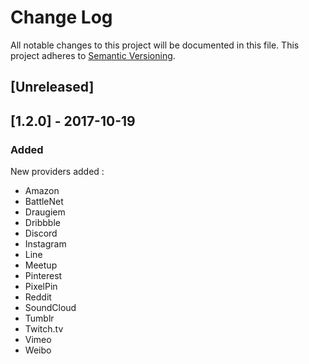 # Change Log

All notable changes to this project will be documented in this file. This project adheres to [Semantic Versioning](http://semver.org/).


## [Unreleased]

## [1.2.0] - 2017-10-19
### Added
New providers added :
- Amazon
- BattleNet
- Draugiem
- Dribbble
- Discord
- Instagram
- Line
- Meetup
- Pinterest
- PixelPin
- Reddit
- SoundCloud		
- Tumblr
- Twitch.tv
- Vimeo
- Weibo

